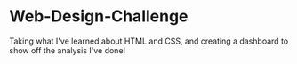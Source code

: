 # Web-Design-Challenge
Taking what I've learned about HTML and CSS, and creating a dashboard to show off the analysis I've done!

